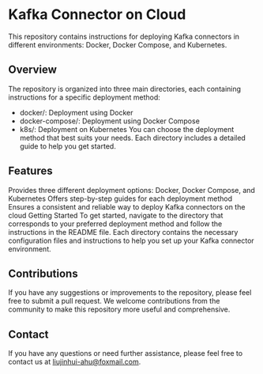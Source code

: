 # Kafka Connector on Cloud
This repository contains instructions for deploying Kafka connectors in different environments: Docker, Docker Compose, and Kubernetes.

## Overview
The repository is organized into three main directories, each containing instructions for a specific deployment method:

- docker/: Deployment using Docker
- docker-compose/: Deployment using Docker Compose
- k8s/: Deployment on Kubernetes
You can choose the deployment method that best suits your needs. Each directory includes a detailed guide to help you get started.

## Features
Provides three different deployment options: Docker, Docker Compose, and Kubernetes
Offers step-by-step guides for each deployment method
Ensures a consistent and reliable way to deploy Kafka connectors on the cloud
Getting Started
To get started, navigate to the directory that corresponds to your preferred deployment method and follow the instructions in the README file. Each directory contains the necessary configuration files and instructions to help you set up your Kafka connector environment.

## Contributions
If you have any suggestions or improvements to the repository, please feel free to submit a pull request. We welcome contributions from the community to make this repository more useful and comprehensive.

## Contact
If you have any questions or need further assistance, please feel free to contact us at [liujinhui-ahu@foxmail.com](mailto:liujinhui-ahu@foxmail.com).